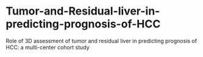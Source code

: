 # Tumor-and-Residual-liver-in-predicting-prognosis-of-HCC
Role of 3D assessment of tumor and residual liver in predicting prognosis of HCC: a multi-center cohort study
